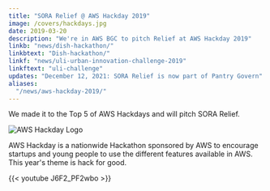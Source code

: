 ```yaml
---
title: "SORA Relief @ AWS Hackday 2019"
image: /covers/hackdays.jpg
date: 2019-03-20
description: "We're in AWS BGC to pitch Relief at AWS Hackday 2019"
linkb: "news/dish-hackathon/"
linkbtext: "Dish-hackathon/"
linkf: "news/uli-urban-innovation-challenge-2019"
linkftext: "uli-challenge"
updates: "December 12, 2021: SORA Relief is now part of Pantry Govern"
aliases:
  "/news/aws-hackday-2019/"
---
```



We made it to the Top 5 of AWS Hackdays and will pitch SORA Relief. 

<!-- (https://agorize.co) -->
![AWS Hackday Logo](https://sorasystem.sirv.com/logos/hackday.jpg)

AWS Hackday is a nationwide Hackathon sponsored by AWS to encourage startups and young people to use the different features available in AWS. This year's theme is hack for good.  

{{< youtube J6F2_PF2wbo >}}
